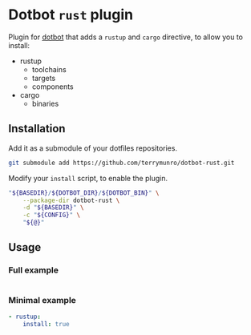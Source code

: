 # Dotbot `rust` plugin

Plugin for [dotbot](https://github.com/anishathalye/dotbot) that adds a `rustup` and `cargo` directive, to allow you to install:

* rustup
    * toolchains
    * targets
    * components
* cargo
    * binaries

## Installation

Add it as a submodule of your dotfiles repositories.

```sh
git submodule add https://github.com/terrymunro/dotbot-rust.git
```

Modify your `install` script, to enable the plugin.

```sh
"${BASEDIR}/${DOTBOT_DIR}/${DOTBOT_BIN}" \
    --package-dir dotbot-rust \
    -d "${BASEDIR}" \
    -c "${CONFIG}" \
    "${@}"
```

## Usage

### Full example

```yaml

```

### Minimal example

```yaml
- rustup:
    install: true



```
